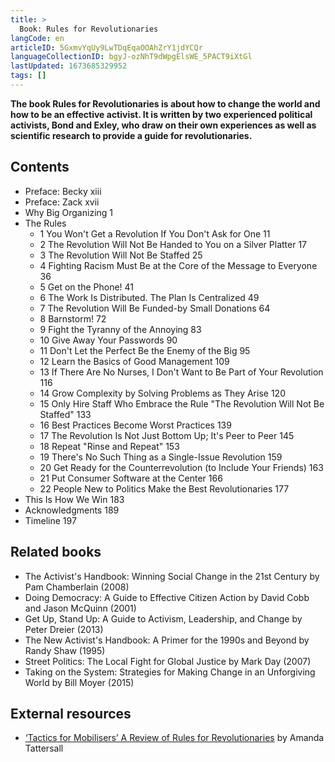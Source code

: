 ```yaml
---
title: >
  Book: Rules for Revolutionaries
langCode: en
articleID: 5GxmvYqUy9LwTDqEqaOOAhZrY1jdYCQr
languageCollectionID: bgyJ-ozNhT9dWpgElsWE_5PACT9iXtGl
lastUpdated: 1673685329952
tags: []
---
```


**The book Rules for Revolutionaries is about how to change the world and how to be an effective activist. It is written by two experienced political activists, Bond and Exley, who draw on their own experiences as well as scientific research to provide a guide for revolutionaries.**

## **Contents**

-   Preface: Becky xiii
-   Preface: Zack xvii
-   Why Big Organizing 1
-   The Rules
    -   1 You Won't Get a Revolution If You Don't Ask for One 11
    -   2 The Revolution Will Not Be Handed to You on a Silver Platter 17
    -   3 The Revolution Will Not Be Staffed 25
    -   4 Fighting Racism Must Be at the Core of the Message to Everyone 36
    -   5 Get on the Phone! 41
    -   6 The Work Is Distributed. The Plan Is Centralized 49
    -   7 The Revolution Will Be Funded-by Small Donations 64
    -   8 Barnstorm! 72
    -   9 Fight the Tyranny of the Annoying 83
    -   10 Give Away Your Passwords 90
    -   11 Don't Let the Perfect Be the Enemy of the Big 95
    -   12 Learn the Basics of Good Management 109
    -   13 If There Are No Nurses, I Don't Want to Be Part of Your Revolution 116
    -   14 Grow Complexity by Solving Problems as They Arise 120
    -   15 Only Hire Staff Who Embrace the Rule "The Revolution Will Not Be Staffed" 133
    -   16 Best Practices Become Worst Practices 139
    -   17 The Revolution Is Not Just Bottom Up; It's Peer to Peer 145
    -   18 Repeat "Rinse and Repeat" 153
    -   19 There's No Such Thing as a Single-Issue Revolution 159
    -   20 Get Ready for the Counterrevolution (to Include Your Friends) 163
    -   21 Put Consumer Software at the Center 166
    -   22 People New to Politics Make the Best Revolutionaries 177
-   This Is How We Win 183
-   Acknowledgments 189
-   Timeline 197

## **Related books**

-   The Activist's Handbook: Winning Social Change in the 21st Century by Pam Chamberlain (2008)
-   Doing Democracy: A Guide to Effective Citizen Action by David Cobb and Jason McQuinn (2001)
-   Get Up, Stand Up: A Guide to Activism, Leadership, and Change by Peter Dreier (2013)
-   The New Activist's Handbook: A Primer for the 1990s and Beyond by Randy Shaw (1995)
-   Street Politics: The Local Fight for Global Justice by Mark Day (2007)
-   Taking on the System: Strategies for Making Change in an Unforgiving World by Bill Moyer (2015)

## External resources

-   [‘Tactics for Mobilisers’ A Review of Rules for Revolutionaries](https://commonslibrary.org/tactics-for-mobilisers-a-review-of-rules-for-revolutionaries/) by Amanda Tattersall
